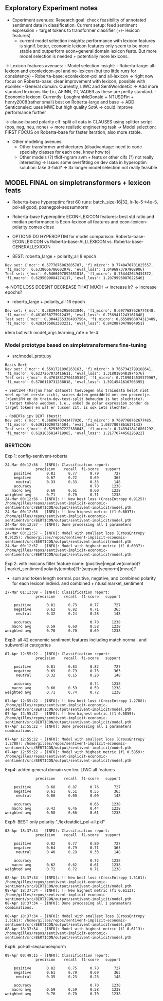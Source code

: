 # 

## Exploratory Experiment notes

- Experiment avenues:
Research goal: check feasibility of annotated sentiment data in classification.
  Current setup: feed sentiment expression + target tokens to transformer classifier (+/- lexicon features)
  - current model selection insights: performance with lexicon features is signif. better,
    economic lexicon features only seem to be more stable and outperform econ+general domain lexicon feats. 
    But more model selection is needed + potentially more lexicons.
    
-> Lexicon features avenues:
    - Model selection insight:
        - Roberta-large: all-lexicon and econlexicon-pol and no-lexicon (but too little runs for consistency)
        - Roberta-base: econlexicon-pol and all-lexicon
        -> right now focus on Roberta-base: clear improvement with lexicon, possible with econlex 
    - General domain: Currently, LIWC and SentiWordnet3:
    -> Add more standard lexicons like Liu, AFINN, GI, VADER as these are pretty standard.
    - Economic lexicon: Currently: LoughranMcDonald + NTUSDFin + henry2008(rather small) best on Roberta-large and base
    -> ADD Senticonelex: uses MWE but high quality SotA -> could improve performance further
    
-> clause-based polarity clf: split all data in CLAUSES using splitter script (pos, neg, neu, none) -> more realistic engineering task
-> Model selection:
FIRST FOCUS on Roberta-base for faster iteration, also more stable.
  - Other modeling avenues: 
    - Other transformer architectures (disadvantage: need to code specialty classes for each one, know how to)
    - Other models (?) tfidf-ngram svm + feats or other clfs (?) not really interesting
    -> Issue: some overfitting on dev data in hyperoptim
  solution: take 3-fold? -> 3x longer model selection not really feasible
  
  
## MODEL FINAL on simpletransformers + lexicon feats
- Roberta-base hyperoptim: first 60 runs: batch_size-16|32, lr-1e-5->4e-5, pol-all good, posnegpol-seqsumnorm
- Roberta-base hyperoptim: ECON-LEXICON features: best std ratio and median performance is Econ-lexicon all features and econ-lexicon-polarity comes close
- OPTIONS DO HYPEROPTIM for model comparison: Roberta-base-ECONLEXICON vs Roberta-base-ALLLEXICON vs. Roberta-base-GENERALLEXICON


- BEST: roberta_large + polarity_all 8 epoch
```
Dev set: {'mcc': 0.5777876063605787, 'f1_micro': 0.7748478701825557, 'f1_macro': 0.6338066786602078, 'eval_loss': 1.0496873797908906}
Test set: {'mcc': 0.5466407892681818, 'f1_micro': 0.754442649434572, 'f1_macro': 0.6295099084274117, 'eval_loss': 1.2079995087622546}
```
=> NOTE LOSS DOESNT DECREASE THAT MUCH -> increase lr? -> increase epochs?
  
- roberta_large + polarity_all 16 epoch
```
Dev set: {'mcc': 0.38394962956033046, 'f1_micro': 0.6977687626774848, 'f1_macro': 0.4610058775912435, 'eval_loss': 0.7569411243161848}
Test set: {'mcc': 0.30442553304937564, 'f1_micro': 0.6558966074313409, 'f1_macro': 0.4283435862383231, 'eval_loss': 0.8420870479864951}
```
idem but with model_args.learning_rate = 1e-4

### Model prototype based on simpletransformers fine-tuning
- src/model_proto.py
```
Basis Bert
Dev set: {'mcc': 0.5591721896263163, 'f1_micro': 0.7667342799188641, 'f1_macro': 0.6237267073416611, 'eval_loss': 1.3180186481974576}
Test set: {'mcc': 0.47618812704105107, 'f1_micro': 0.7189014539579967, 'f1_macro': 0.5786110731288018, 'eval_loss': 1.5914541616705395}

+ SentiFM (Marjan haar dataset) toevoegen als traindata helpt niet veel op het eerste zicht, scores dalen gemiddeld met een procentje.
(+SentiFM en de train-dev-test-split behouden is het slechtste).
- target tokens wegdoen, i.e., enkel de polar expression zonder de target tokens en wat er tussen zit, is ook iets slechter.

- RoBERTa ipv BERT (best):
Dev set: {'mcc': 0.5689670341477926, 'f1_micro': 0.7697768762677485, 'f1_macro': 0.639110290724504, 'eval_loss': 1.0877807861637143}
Test set: {'mcc': 0.5253007222388643, 'f1_micro': 0.7439418416801292, 'f1_macro': 0.6191855814719985, 'eval_loss': 1.2177074456226922}
```

### BERTICON

Exp 1: config-sentivent-roberta
```
24-Mar 00:12:56 - [INFO]: Classification report:
              precision    recall  f1-score   support
    positive       0.81      0.77      0.79       727
    negative       0.67      0.72      0.69       363
     neutral       0.33      0.33      0.33       148
    accuracy                           0.70      1238
   macro avg       0.60      0.61      0.60      1238
weighted avg       0.71      0.70      0.71      1238
24-Mar 00:12:56 - [INFO]: !! New best loss (CrossEntropy 0.9125): /home/gilles/repos/sentivent-implicit-economic-sentiment/src/BERTICON/output/sentivent-implicit/model.pth
24-Mar 00:12:56 - [INFO]: !! New highest metric (f1 0.6037): /home/gilles/repos/sentivent-implicit-economic-sentiment/src/BERTICON/output/sentivent-implicit/model.pth
24-Mar 00:12:57 - [INFO]: Done processing all 1 parameters combinations.
24-Mar 00:12:57 - [INFO]: Model with smallest loss (CrossEntropy 0.9125): /home/gilles/repos/sentivent-implicit-economic-sentiment/src/BERTICON/output/sentivent-implicit/model.pth
24-Mar 00:12:57 - [INFO]: Model with highest metric (f1 0.6037): /home/gilles/repos/sentivent-implicit-economic-sentiment/src/BERTICON/output/sentivent-implicit/model.pth
```
Exp 2: with lexicons filter feature name: (positive|negative(combo)?|market_sentiment|polarity(combo)?)-(seqsum|seqnorm)(mean)?
- sum and token length normal. positive, negative, and combined polarity for each lexicon individ. and combined + ntusd market_sentiment
```
27-Mar 01:13:08 - [INFO]: Classification report:
              precision    recall  f1-score   support

    positive       0.81      0.73      0.77       727
    negative       0.62      0.82      0.71       363
     neutral       0.32      0.24      0.28       148

    accuracy                           0.70      1238
   macro avg       0.59      0.60      0.58      1238
weighted avg       0.70      0.70      0.69      1238
```

Exp3: all 42 economic sentiment features including match normal. and subwordlist categories
```
07-Apr 12:55:22 - [INFO]: Classification report:
              precision    recall  f1-score   support

    positive       0.81      0.83      0.82       727
    negative       0.69      0.79      0.73       363
     neutral       0.32      0.15      0.20       148

    accuracy                           0.74      1238
   macro avg       0.60      0.59      0.59      1238
weighted avg       0.71      0.74      0.72      1238

07-Apr 12:55:22 - [INFO]: !! New best loss (CrossEntropy 1.2788): /home/gilles/repos/sentivent-implicit-economic-sentiment/src/BERTICON/output/sentivent-implicit/model.pth
07-Apr 12:55:22 - [INFO]: !! New highest metric (f1 0.5859): /home/gilles/repos/sentivent-implicit-economic-sentiment/src/BERTICON/output/sentivent-implicit/model.pth
07-Apr 12:55:22 - [INFO]: Done processing all 1 parameters combinations.

07-Apr 12:55:22 - [INFO]: Model with smallest loss (CrossEntropy 1.2788): /home/gilles/repos/sentivent-implicit-economic-sentiment/src/BERTICON/output/sentivent-implicit/model.pth
07-Apr 12:55:22 - [INFO]: Model with highest metric (f1 0.5859): /home/gilles/repos/sentivent-implicit-economic-sentiment/src/BERTICON/output/sentivent-implicit/model.pth
```
Exp4: added general domain sen lex. LIWC all features
```
              precision    recall  f1-score   support

    positive       0.68      0.87      0.76       727
    negative       0.61      0.51      0.55       363
     neutral       0.00      0.00      0.00       148

    accuracy                           0.66      1238
   macro avg       0.43      0.46      0.44      1238
weighted avg       0.58      0.66      0.61      1238
```

Exp5: BEST only polarity "./lexfeatdict_pol-all.pkl"
```
08-Apr 18:37:34 - [INFO]: Classification report:
              precision    recall  f1-score   support

    positive       0.82      0.77      0.80       727
    negative       0.64      0.79      0.71       363
     neutral       0.40      0.28      0.33       148

    accuracy                           0.72      1238
   macro avg       0.62      0.62      0.61      1238
weighted avg       0.72      0.72      0.71      1238

08-Apr 18:37:34 - [INFO]: !! New best loss (CrossEntropy 1.5161): /home/gilles/repos/sentivent-implicit-economic-sentiment/src/BERTICON/output/sentivent-implicit/model.pth
08-Apr 18:37:34 - [INFO]: !! New highest metric (f1 0.6113): /home/gilles/repos/sentivent-implicit-economic-sentiment/src/BERTICON/output/sentivent-implicit/model.pth
08-Apr 18:37:34 - [INFO]: Done processing all 1 parameters combinations.

08-Apr 18:37:34 - [INFO]: Model with smallest loss (CrossEntropy 1.5161): /home/gilles/repos/sentivent-implicit-economic-sentiment/src/BERTICON/output/sentivent-implicit/model.pth
08-Apr 18:37:34 - [INFO]: Model with highest metric (f1 0.6113): /home/gilles/repos/sentivent-implicit-economic-sentiment/src/BERTICON/output/sentivent-implicit/model.pth
```
Exp6: pol-all-seqsumseqnorm
```
09-Apr 00:49:15 - [INFO]: Classification report:
              precision    recall  f1-score   support

    positive       0.82      0.75      0.78       727
    negative       0.61      0.79      0.69       363
     neutral       0.35      0.23      0.28       148

    accuracy                           0.70      1238
   macro avg       0.59      0.59      0.58      1238
weighted avg       0.70      0.70      0.70      1238
```